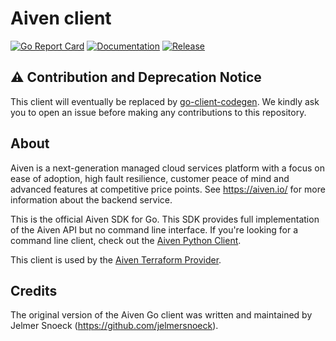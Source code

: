 # Aiven client
[![Go Report Card](https://goreportcard.com/badge/github.com/aiven/aiven-go-client)](https://goreportcard.com/report/github.com/aiven/aiven-go-client) [![Documentation](https://godoc.org/github.com/aiven/aiven-go-client?status.svg)](https://godoc.org/github.com/aiven/aiven-go-client) [![Release](https://img.shields.io/github/release/aiven/aiven-go-client.svg?style=flat-square)](https://github.com/aiven/aiven-go-client/releases)  

## ⚠️ Contribution and Deprecation Notice

This client will eventually be replaced by [go-client-codegen](https://github.com/aiven/go-client-codegen).
We kindly ask you to open an issue before making any contributions to this repository. 

## About

Aiven is a next-generation managed cloud services platform with a focus on
ease of adoption, high fault resilience, customer peace of mind and advanced
features at competitive price points. See https://aiven.io/ for more
information about the backend service.

This is the official Aiven SDK for Go. This SDK provides full implementation of
the Aiven API but no command line interface. If you're looking for a command
line client, check out the [Aiven Python Client](https://github.com/aiven/aiven-client/).

This client is used by the [Aiven Terraform Provider](https://github.com/aiven/terraform-provider-aiven).

## Credits

The original version of the Aiven Go client was written and maintained by
Jelmer Snoeck (https://github.com/jelmersnoeck).
